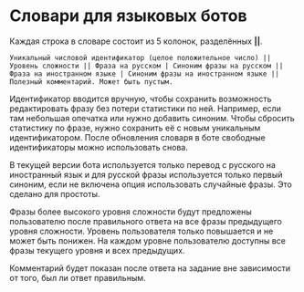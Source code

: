 # Словари для языковых ботов

Каждая строка в словаре состоит из 5 колонок, разделённых **||**.

`Уникальный числовой идентификатор (целое положительное число) || Уровень сложности || Фраза на русском | Синоним фразы на русском || Фраза на иностранном языке | Синоним фразы на иностранном языке || Полезный комментарий. Может быть пустым.`

Идентификатор вводится вручную, чтобы сохранить возможность редактировать фразу без потери статистики по ней. Например, если там небольшая опечатка или нужно добавить синоним. Чтобы сбросить статистику по фразе, нужно сохранить её с новым уникальным идентификатором. После обновления словаря в боте свободные идентификаторы можно использовать снова.

В текущей версии бота используется только перевод с русского на иностранный язык и для русской фразы используется только первый синоним, если не включена опция использовать случайные фразы. Это сделано для простоты.

Фразы более высокого уровня сложности будут предложены пользователю после правильного ответа на все фразы предыдущего уровня сложности. Уровень пользователя только повышается и не может быть понижен. На каждом уровне пользователю доступны все фразы текущего уровня и всех предыдущих.

Комментарий будет показан после ответа на задание вне зависимости от того, был ли ответ правильным.